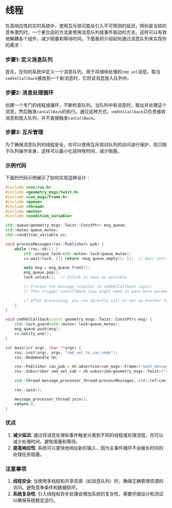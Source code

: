 # 线程

在高响应性的实时系统中，使用互斥锁可能会引入不可预测的延迟，特别是当锁的竞争激烈时。一个更合适的方法是使用消息队列或事件驱动的方法，这样可以有效地解耦各个组件，减少阻塞和等待时间。下面我将介绍如何通过消息队列来实现你的需求：

### 步骤1: 定义消息队列
首先，在你的系统中定义一个消息队列，用于存储待处理的`cmd_vel`消息。每当`cmdVelCallback`接收到一个新消息时，它将该消息放入队列中。

### 步骤2: 消息处理循环

创建一个专门的线程或循环，不断检查队列。当队列中有消息时，取出并处理这个消息，然后触发`canCallBack`的执行。通过这种方式，`cmdVelCallback`只负责接收消息和放入队列，并不直接触发`canCallBack`。

### 步骤3: 互斥管理
为了确保消息队列的线程安全，你可以使用互斥锁对队列的访问进行保护，但只限于队列操作本身，这样可以最小化锁持有时间，减少阻塞。

### 示例代码
下面的代码示例展示了如何实现这种设计：

```cpp
#include <ros/ros.h>
#include <geometry_msgs/Twist.h>
#include <can_msgs/Frame.h>
#include <queue>
#include <thread>
#include <mutex>
#include <condition_variable>

std::queue<geometry_msgs::Twist::ConstPtr> msg_queue;
std::mutex queue_mutex;
std::condition_variable cv;

void processMessages(ros::Publisher& pub) {
    while (ros::ok()) {
        std::unique_lock<std::mutex> lock(queue_mutex);
        cv.wait(lock, []{ return !msg_queue.empty(); });  // Wait until the queue is not empty

        auto msg = msg_queue.front();
        msg_queue.pop();
        lock.unlock();  // Unlock as soon as possible

        // Process the message (similar to cmdVelCallback logic)
        // Then trigger canCallBack (you might need to pass more parameters or manage state)

        // After processing, you can directly call or set up another trigger for canCallBack
    }
}

void cmdVelCallback(const geometry_msgs::Twist::ConstPtr& msg) {
    std::lock_guard<std::mutex> lock(queue_mutex);
    msg_queue.push(msg);
    cv.notify_one();
}

int main(int argc, char **argv) {
    ros::init(argc, argv, "cmd_vel_to_can_node");
    ros::NodeHandle nh;

    ros::Publisher can_pub = nh.advertise<can_msgs::Frame>("sent_messages", 1000);
    ros::Subscriber cmd_vel_sub = nh.subscribe<geometry_msgs::Twist>("cmd_vel", 1000, cmdVelCallback);

    std::thread message_processor_thread(processMessages, std::ref(can_pub));

    ros::spin();

    message_processor_thread.join();
    return 0;
}
```

### 优点
1. **减少延迟**: 通过将消息处理和事件触发分离到不同的线程或处理流程，你可以减少处理时间，避免阻塞和等待。
2. **提高响应性**: 系统可以更快地响应新的输入，因为主事件循环不会被长时间的处理任务阻塞。

### 注意事项
1. **线程安全**: 当使用多线程和共享资源（如消息队列）时，确保正确管理资源的访问，避免竞争条件和数据损坏。
2. **系统复杂性**: 引入线程和异步处理会增加系统的复杂性，需要仔细设计和测试以确保系统稳定运行。